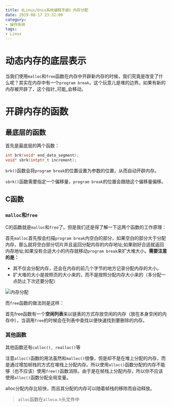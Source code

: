 ```yaml
---
title: 《Linux/Unix系统编程手册》内存分配
date: 2019-08-17 23:32:09
category:
- 操作系统
tags:
- Linux
---
```

# 动态内存的底层表示

当我们使用`malloc`和`free`函数在内存中开辟新内存的时候，我们究竟是改变了什么呢？其实在内存中有一个`program break`，这个玩意儿是堆的边界。如果有新的内存被开辟了，这个指针_可能_会移动。

<!--more-->
# 开辟内存的函数

## 最底层的函数

首先是最底层的两个函数：

```c
int brk(void* end_data_segment);
void* sbrk(intptr_t increment);
```

`brk()`函数会将`program break`的位置设置为参数的位置，从而自动开辟内存。

`sbrk()`函数需要指定一个偏移量，`program break`的位置会跟随这个偏移量偏移。

## C函数

### `malloc`和`free`

C的函数就是`malloc`和`free`了。但是我们还是得了解一下这两个函数的工作原理：

首先`malloc`首先按会扫描`program break`内空白的部分，如果空白的部分大于分配内存，那么就将空白部分切片并且返回分配内存的内存地址;如果刚好合适就返回内存地址;如果没有合适大小的内存就移动`program break`来扩大堆大小。**需要注意的是：**

* 其不仅会分配内存，还会在内存的前几个字节的地方记录分配内存的大小。
* 扩大堆的大小是按照页的大小来的，而不是按照分配内存大小来的（多分配一点防止下次还要分配）

![内存分配](/images/malloc_memory.png)



而`free`函数的做法则是这样：

首先free函数有一个**空闲列表**来以链表的方式存放空闲的内存（放在本身空闲的内存中），当调用`free`的时候会在列表中查找以便快速找到要删除的内存。

### 其他函数

其他函数还有`calloc(), realloc()`等

注意`alloc()`函数的用法虽然和`malloc()`很像，但是却不是在堆上分配的内存，而是通过增加帧栈的方式在堆栈上分配内存。所以使用`alloc()`函数分配的内存不能够（也不应该）使用`free()`函数消除。由于是在帧栈上分配内存，所以你不应该使用`alloc()`函数分配全局变量。

alloc分配内存比较快，而且其分配的内存可以随着帧栈的移除而自动释放。

> `alloc`函数在`alloca.h`头文件中
